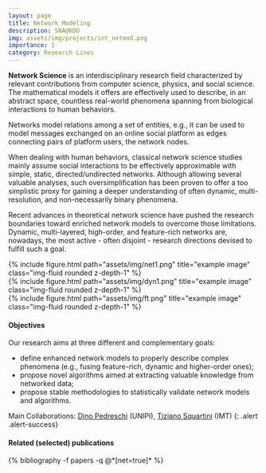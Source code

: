 ```yaml
---
layout: page
title: Network Modeling
description: SNA@KDD
img: assets/img/projects/int_netmod.png
importance: 1
category: Research Lines
---
```


**Network Science** is an interdisciplinary research field characterized by relevant contributions from computer science, physics, and social science. 
The mathematical models it offers are effectively used to describe, in an abstract space, countless real-world phenomena spanning from biological interactions to human behaviors. 

Networks model relations among a set of entities, e.g., it can be used to model messages exchanged on an online social platform as edges connecting pairs of platform users, the network nodes. 

When dealing with human behaviors, classical network science studies mainly assume social interactions to be effectively approximable with simple, static, directed/undirected networks. 
Although allowing several valuable analyses, such oversimplification has been proven to offer a too simplistic proxy for gaining a deeper understanding of often dynamic, multi-resolution, and non-necessarily binary phenomena. 

Recent advances in theoretical network science have pushed the research boundaries toward enriched network models to overcome those limitations. 
Dynamic, multi-layered, high-order, and feature-rich networks are, nowadays, the most active - often disjoint - research directions devised to fulfill such a goal. 

<div class="row">
    <div class="col-sm mt-3 mt-md-0">
        {% include figure.html path="assets/img/net1.png" title="example image" class="img-fluid rounded z-depth-1" %}
    </div>
    <div class="col-sm mt-3 mt-md-0">
        {% include figure.html path="assets/img/dyn1.png" title="example image" class="img-fluid rounded z-depth-1" %}
    </div>
    <div class="col-sm mt-3 mt-md-0">
        {% include figure.html path="assets/img/ft.png" title="example image" class="img-fluid rounded z-depth-1" %}
    </div>
</div>

#### Objectives
Our research aims at three different and complementary goals:
- define enhanced network models to properly describe complex phenomena (e.g., fusing feature-rich, dynamic and higher-order ones);
- propose novel algorithms aimed at extracting valuable knowledge from networked data;
- propose stable methodologies to statistically validate network models and algorithms.

Main Collaborations: [Dino Pedreschi](https://scholar.google.it/citations?hl=it&user=5efz6osAAAAJ) (UNIPI), [Tiziano Squartini](https://scholar.google.it/citations?hl=it&user=xevG7aEAAAAJ) (IMT)
{: .alert .alert-success}


<div class="publications">
  <h4>Related (selected) publications</h4>
  {% bibliography -f papers -q @*[net=true]* %}
</div>